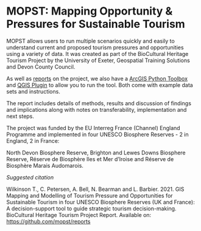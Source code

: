# MOPST: Mapping Opportunity & Pressures for Sustainable Tourism

MOPST allows users to run multiple scenarios quickly and easily to understand current and proposed tourism pressures and opportunities using a variety of data. It was created as part of the BioCultural Heritage Tourism Project by the University of Exeter, Geospatial Training Solutions and Devon County Council.

As well as [reports](https://github.com/mopst/reports) on the project, we also have a [ArcGIS Python Toolbox](https://github.com/mopst/arcgis-python-toolbox) and [QGIS Plugin](https://github.com/mopst/qgis-plugin) to allow you to run the tool. Both come with example data sets and instructions. 

The report includes details of methods, results and discussion of findings and implications along with notes on transferability, implementation and next steps.

The project was funded by the EU Interreg France (Channel) England Programme and implemented in four UNESCO Biosphere Reserves - 2 in England, 2 in France:

North Devon Biosphere Reserve, Brighton and Lewes Downs Biosphere Reserve, Réserve de Biosphère Iles et Mer d’Iroise and Réserve de Biosphère Marais Audomarois.

*Suggested citation*

Wilkinson T., C. Petersen, A. Bell, N. Bearman and L. Barbier. 2021. GIS Mapping and Modelling of
Tourism Pressure and Opportunities for Sustainable Tourism in four UNESCO Biosphere Reserves (UK
and France): A decision-support tool to guide strategic tourism decision-making. BioCultural Heritage
Tourism Project Report. Available on: https://github.com/mopst/reports


